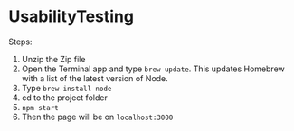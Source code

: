 # UsabilityTesting

Steps:
1. Unzip the Zip file
2. Open the Terminal app and type ``` brew update ```. This updates Homebrew with a list of the latest version of Node.
3. Type ``` brew install node ```
4. cd to the project folder
6. ``` npm start ```
7. Then the page will be on ```localhost:3000```

